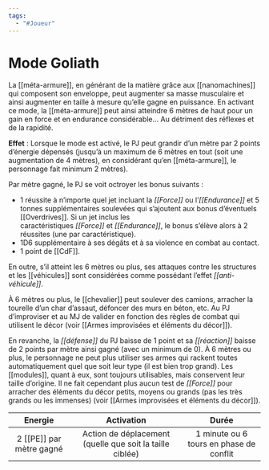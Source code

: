 ```yaml
---
tags:
  - "#Joueur"
---
```

# Mode Goliath

La [[méta-armure]], en générant de la matière grâce aux [[nanomachines]] qui composent son enveloppe, peut augmenter sa masse musculaire et ainsi augmenter en taille à mesure qu’elle gagne en puissance. En activant ce mode, la [[méta-armure]] peut ainsi atteindre 6 mètres de haut pour un gain en force et en endurance considérable… Au détriment des réflexes et de la rapidité.

**Effet** : Lorsque le mode est activé, le PJ peut grandir d’un mètre par 2 points d’énergie dépensés (jusqu’à un maximum de 6 mètres en tout (soit une augmentation de 4 mètres), en considérant qu’en [[méta-armure]], le personnage fait minimum 2 mètres).

Par mètre gagné, le PJ se voit octroyer les bonus suivants :

- 1 réussite à n’importe quel jet incluant la _[[Force]]_ ou l’_[[Endurance]]_ et 5 tonnes supplémentaires soulevées qui s’ajoutent aux bonus d’éventuels [[Overdrives]]. Si un jet inclus les caractéristiques _[[Force]]_ et _[[Endurance]]_, le bonus s’élève alors à 2 réussites (une par caractéristique).
- 1D6 supplémentaire à ses dégâts et à sa violence en combat au contact.
- 1 point de [[CdF]].

En outre, s’il atteint les 6 mètres ou plus, ses attaques contre les structures et les [[véhicules]] sont considérées comme possédant l’effet _[[anti-véhicule]]_.

À 6 mètres ou plus, le [[chevalier]] peut soulever des camions, arracher la tourelle d’un char d’assaut, défoncer des murs en béton, etc. Au PJ d’improviser et au MJ de valider en fonction des règles de combat qui utilisent le décor (voir [[Armes improvisées et éléments du décor]]).

En revanche, la _[[défense]]_ du PJ baisse de 1 point et sa _[[réaction]]_ baisse de 2 points par mètre ainsi gagné (avec un minimum de 0). À 6 mètres ou plus, le personnage ne peut plus utiliser ses armes qui rackent toutes automatiquement quel que soit leur type (il est bien trop grand). Les [[modules]], quant à eux, sont toujours utilisables, mais conservent leur taille d’origine. Il ne fait cependant plus aucun test de _[[Force]]_ pour arracher des éléments du décor petits, moyens ou grands (pas les très grands ou les immenses) (voir [[Armes improvisées et éléments du décor]]).

|         Energie          |                        Activation                        |                  Durée                  |
| :----------------------: | :------------------------------------------------------: | :-------------------------------------: |
| 2 [[PE]] par mètre gagné | Action de déplacement (quelle que soit la taille ciblée) | 1 minute ou 6 tours en phase de conflit |
